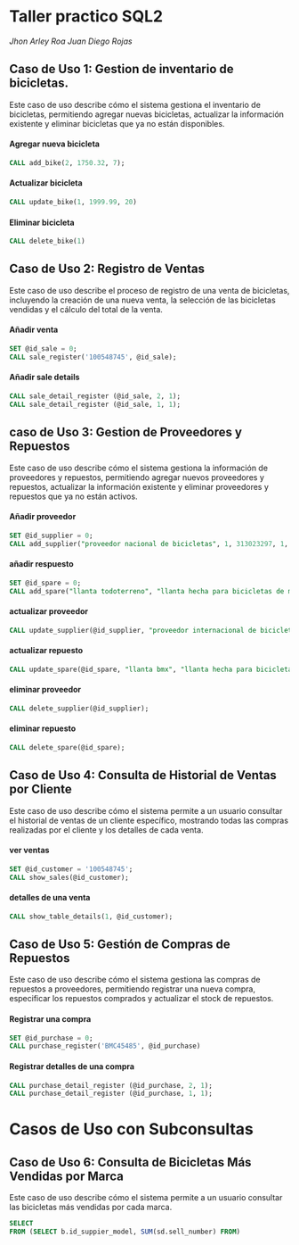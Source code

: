 # Taller practico SQL2

*Jhon Arley Roa*
*Juan Diego Rojas*

## Caso de Uso 1: Gestion de inventario de bicicletas.

Este caso de uso describe cómo el sistema gestiona el inventario de bicicletas, permitiendo agregar nuevas bicicletas, actualizar la información existente y eliminar bicicletas que ya no están disponibles.

#### Agregar nueva bicicleta

```sql
CALL add_bike(2, 1750.32, 7);
```

#### Actualizar bicicleta

```sql
CALL update_bike(1, 1999.99, 20)
```

#### Eliminar bicicleta

```sql
CALL delete_bike(1)
```

## Caso de Uso 2: Registro de Ventas

Este caso de uso describe el proceso de registro de una venta de bicicletas, incluyendo la creación de una nueva venta, la selección de las bicicletas vendidas y el cálculo del total de la venta.

#### Añadir venta

```sql
SET @id_sale = 0;
CALL sale_register('100548745', @id_sale);
```

#### Añadir sale details

```sql
CALL sale_detail_register (@id_sale, 2, 1);
CALL sale_detail_register (@id_sale, 1, 1);
```

## caso de Uso 3: Gestion de Proveedores y Repuestos

Este caso de uso describe cómo el sistema gestiona la información de proveedores y repuestos, permitiendo agregar nuevos proveedores y repuestos, actualizar la información existente y eliminar proveedores y repuestos que ya no están activos.

#### Añadir proveedor

```sql
SET @id_supplier = 0;
CALL add_supplier("proveedor nacional de bicicletas", 1, 313023297, 1, "nationalsupplier@gmail.com", 1, @id_supplier);
```

#### añadir respuesto

```sql
SET @id_spare = 0;
CALL add_spare("llanta todoterreno", "llanta hecha para bicicletas de montaña, de 16'", 100, 50, @id_supplier, @id_spare);
```

#### actualizar proveedor

```sql
CALL update_supplier(@id_supplier, "proveedor internacional de bicicletas", 1, "internationalsupplier@gmail.com", 2);
```

#### actualizar repuesto

```sql
CALL update_spare(@id_spare, "llanta bmx", "llanta hecha para bicicletas de bmx, de 12'", 101, 90, @id_supplier);
```

#### eliminar proveedor

```sql
CALL delete_supplier(@id_supplier);
```

#### eliminar repuesto

```sql
CALL delete_spare(@id_spare);
```

## Caso de Uso 4: Consulta de Historial de Ventas por Cliente

Este caso de uso describe cómo el sistema permite a un usuario consultar el historial de ventas de un cliente específico, mostrando todas las compras realizadas por el cliente y los detalles de cada venta.

#### ver ventas 

```sql
SET @id_customer = '100548745';
CALL show_sales(@id_customer);
```

#### detalles de una venta

```sql
CALL show_table_details(1, @id_customer);
```

## Caso de Uso 5: Gestión de Compras de Repuestos

Este caso de uso describe cómo el sistema gestiona las compras de repuestos a
proveedores, permitiendo registrar una nueva compra, especificar los repuestos comprados y actualizar el stock de repuestos.

#### Registrar una compra

```sql
SET @id_purchase = 0;
CALL purchase_register('BMC45485', @id_purchase)
```

#### Registrar detalles de una compra

```sql
CALL purchase_detail_register (@id_purchase, 2, 1);
CALL purchase_detail_register (@id_purchase, 1, 1);
```
# Casos de Uso con Subconsultas

## Caso de Uso 6: Consulta de Bicicletas Más Vendidas por Marca

Este caso de uso describe cómo el sistema permite a un usuario consultar las
bicicletas más vendidas por cada marca.

```sql
SELECT 
FROM (SELECT b.id_suppier_model, SUM(sd.sell_number) FROM)
```